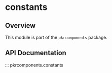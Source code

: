 # constants

## Overview

This module is part of the `pkrcomponents` package.

## API Documentation

::: pkrcomponents.constants
